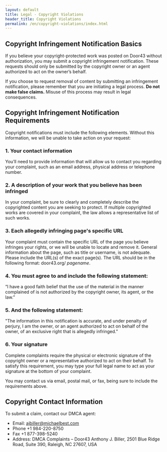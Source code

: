 ```yaml
---
layout: default
title: Legal - Copyright Violations
header_title: Copyright Violations
permalink: /en/copyright-violations/index.html
---
```

## Copyright Infringement Notification Basics

If you believe your copyright-protected work was posted on Door43 without authorization, you may submit a copyright infringement notification. These requests should only be submitted by the copyright owner or an agent authorized to act on the owner’s behalf.

If you choose to request removal of content by submitting an infringement notification, please remember that you are initiating a legal process. **Do not make false claims.** Misuse of this process may result in legal consequences.

## Copyright Infringement Notification Requirements

Copyright notifications must include the following elements. Without this information, we will be unable to take action on your request:

### 1. Your contact information

You’ll need to provide information that will allow us to contact you regarding your complaint, such as an email address, physical address or telephone number.

### 2. A description of your work that you believe has been infringed

In your complaint, be sure to clearly and completely describe the copyrighted content you are seeking to protect. If multiple copyrighted works are covered in your complaint, the law allows a representative list of such works.

### 3. Each allegedly infringing page's specific URL

Your complaint must contain the specific URL of the page you believe infringes your rights, or we will be unable to locate and remove it. General information about the page, such as title or username, is not adequate. Please include the URL(s) of the exact page(s). The URL should be in the following format: door43.org/ *pagename*.

### 4. You must agree to and include the following statement:

“I have a good faith belief that the use of the material in the manner complained of is not authorized by the copyright owner, its agent, or the law.”

### 5. And the following statement:

"The information in this notification is accurate, and under penalty of perjury, I am the owner, or an agent authorized to act on behalf of the owner, of an exclusive right that is allegedly infringed.”

### 6. Your signature

Complete complaints require the physical or electronic signature of the copyright owner or a representative authorized to act on their behalf. To satisfy this requirement, you may type your full legal name to act as your signature at the bottom of your complaint.

You may contact us via email, postal mail, or fax, being sure to include the requirements above.

## Copyright Contact Information

To submit a claim, contact our DMCA agent:

* Email: ajbiller@michaelbest.com
* Phone +1 984-220-8750
* Fax +1 877-398-5240
* Address: DMCA Complaints – Door43 Anthony J. Biller, 2501 Blue Ridge Road, Suite 390, Raleigh, NC 27607, USA
